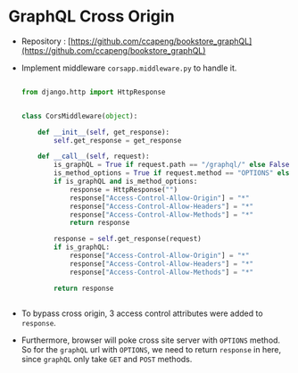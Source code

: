 # GraphQL Cross Origin

- Repository : [https://github.com/ccapeng/bookstore_graphQL](https://github.com/ccapeng/bookstore_graphQL)

- Implement middleware `corsapp.middleware.py` to handle it.

	``` python
	
	from django.http import HttpResponse


	class CorsMiddleware(object):

		def __init__(self, get_response):
			self.get_response = get_response

		def __call__(self, request):
			is_graphQL = True if request.path == "/graphql/" else False
			is_method_options = True if request.method == "OPTIONS" else False
			if is_graphQL and is_method_options:
				response = HttpResponse("")
				response["Access-Control-Allow-Origin"] = "*"
				response["Access-Control-Allow-Headers"] = "*"
				response["Access-Control-Allow-Methods"] = "*"
				return response

			response = self.get_response(request)
			if is_graphQL:
				response["Access-Control-Allow-Origin"] = "*"
				response["Access-Control-Allow-Headers"] = "*"
				response["Access-Control-Allow-Methods"] = "*"

			return response
			
	```
- To bypass cross origin, 3 access control attributes were added to `response`.

- Furthermore, browser will poke cross site server with `OPTIONS` method.  
	So for the `graphQL` url with `OPTIONS`, we need to return `response` in here, since `graphQL` only take `GET` and `POST` methods.

	